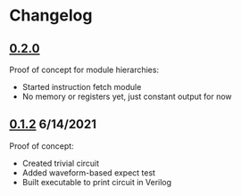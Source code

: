 # Changelog

## [0.2.0](https://github.com/askvortsov1/hardcaml-mips/compare/v0.1.2...v0.2.0)

Proof of concept for module hierarchies:

- Started instruction fetch module
- No memory or registers yet, just constant output for now

## [0.1.2](https://github.com/askvortsov1/hardcaml-mips/tree/v0.1.2) 6/14/2021

Proof of concept:

- Created trivial circuit
- Added waveform-based expect test
- Built executable to print circuit in Verilog